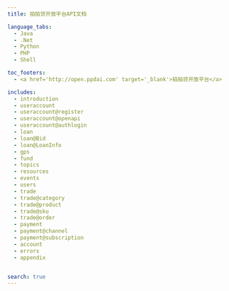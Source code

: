 ```yaml
---
title: 拍拍贷开放平台API文档

language_tabs:
  - Java
  - .Net
  - Python
  - PHP
  - Shell

toc_footers:
  - <a href='http://open.ppdai.com' target='_blank'>拍拍贷开放平台</a>

includes:
  - introduction
  - useraccount
  - useraccount@register
  - useraccount@openapi
  - useraccount@authlogin
  - loan
  - loan@Bid
  - loan@LoanInfo
  - gps
  - fund
  - topics
  - resources
  - events
  - users
  - trade
  - trade@category
  - trade@product
  - trade@sku
  - trade@order
  - payment
  - payment@channel
  - payment@subscription
  - account
  - errors
  - appendix


search: true
---
```


